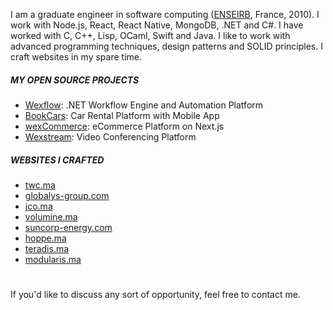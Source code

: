 I am a graduate engineer in software computing ([ENSEIRB](https://en.m.wikipedia.org/wiki/%C3%89cole_nationale_sup%C3%A9rieure_d%27%C3%A9lectronique,_informatique,_t%C3%A9l%C3%A9communications,_math%C3%A9matique_et_m%C3%A9canique_de_Bordeaux), France, 2010). I work with Node.js, React, React Native, MongoDB, .NET and C#. I have worked with C, C++, Lisp, OCaml, Swift and Java. I like to work with advanced programming techniques, design patterns and SOLID principles. I craft websites in my spare time.

##### MY OPEN SOURCE PROJECTS
- [Wexflow](https://wexflow.github.io/): .NET Workflow Engine and Automation Platform
- [BookCars](https://bookcars.github.io/): Car Rental Platform with Mobile App
- [wexCommerce](https://wexcommerce.github.io/): eCommerce Platform on Next.js
- [Wexstream](https://github.com/aelassas/wexstream): Video Conferencing Platform

##### WEBSITES I CRAFTED
- [twc.ma](https://twc.ma/)
- [globalys-group.com](https://globalys-group.com/)
- [jco.ma](https://jco.ma)
- [volumine.ma](https://volumine.ma)
- [suncorp-energy.com](https://suncorp-energy.com)
- [hoppe.ma](http://hoppe.ma)
- [teradis.ma](https://teradis.ma/)
- [modularis.ma](https://modularis.ma/)
<!--
- [woodis.ma](https://woodis.ma/)
- [wexflow.github.io](https://wexflow.github.io/)
- [bookcars.github.io](https://bookcars.github.io/)
- [wexcommerce.github.io](https://wexcommerce.github.io/)
-->

#
If you'd like to discuss any sort of opportunity, feel free to contact me.
